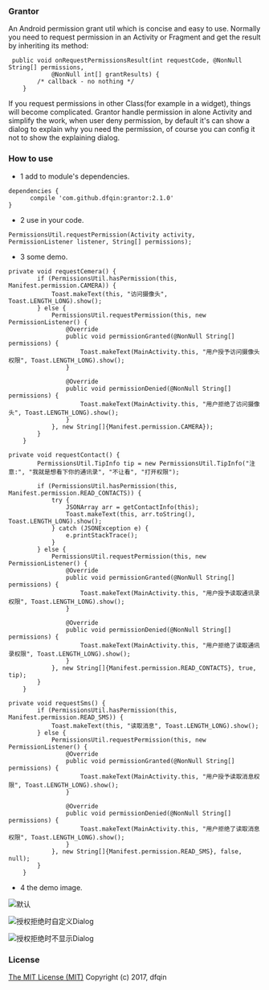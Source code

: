 ### Grantor
An Android permission grant util which is concise and easy to use. Normally you need to request permission in an Activity or Fragment and get the result by inheriting its method:
```
 public void onRequestPermissionsResult(int requestCode, @NonNull String[] permissions,
            @NonNull int[] grantResults) {
        /* callback - no nothing */
    }
```
If you request permissions in other Class(for example in a widget), things will become complicated. Grantor handle permission in alone Activity and simplify the work, when user deny permission,  by default it's can show a dialog to explain why you need the permission, of course you can config it not to show the explaining dialog.
### How to use
* 1 add to module's dependencies.
```
dependencies {
      compile 'com.github.dfqin:grantor:2.1.0'
}
```
* 2 use in your code.
```
PermissionsUtil.requestPermission(Activity activity, PermissionListener listener, String[] permissions);
```
* 3 some demo.

```
private void requestCemera() {
        if (PermissionsUtil.hasPermission(this, Manifest.permission.CAMERA)) {
            Toast.makeText(this, "访问摄像头", Toast.LENGTH_LONG).show();
        } else {
            PermissionsUtil.requestPermission(this, new PermissionListener() {
                @Override
                public void permissionGranted(@NonNull String[] permissions) {
                    Toast.makeText(MainActivity.this, "用户授予访问摄像头权限", Toast.LENGTH_LONG).show();
                }

                @Override
                public void permissionDenied(@NonNull String[] permissions) {
                    Toast.makeText(MainActivity.this, "用户拒绝了访问摄像头", Toast.LENGTH_LONG).show();
                }
            }, new String[]{Manifest.permission.CAMERA});
        }
    }

private void requestContact() {
        PermissionsUtil.TipInfo tip = new PermissionsUtil.TipInfo("注意:", "我就是想看下你的通讯录", "不让看", "打开权限");

        if (PermissionsUtil.hasPermission(this, Manifest.permission.READ_CONTACTS)) {
            try {
                JSONArray arr = getContactInfo(this);
                Toast.makeText(this, arr.toString(), Toast.LENGTH_LONG).show();
            } catch (JSONException e) {
                e.printStackTrace();
            }
        } else {
            PermissionsUtil.requestPermission(this, new PermissionListener() {
                @Override
                public void permissionGranted(@NonNull String[] permissions) {
                    Toast.makeText(MainActivity.this, "用户授予读取通讯录权限", Toast.LENGTH_LONG).show();
                }

                @Override
                public void permissionDenied(@NonNull String[] permissions) {
                    Toast.makeText(MainActivity.this, "用户拒绝了读取通讯录权限", Toast.LENGTH_LONG).show();
                }
            }, new String[]{Manifest.permission.READ_CONTACTS}, true, tip);
        }
    }

private void requestSms() {
        if (PermissionsUtil.hasPermission(this, Manifest.permission.READ_SMS)) {
            Toast.makeText(this, "读取消息", Toast.LENGTH_LONG).show();
        } else {
            PermissionsUtil.requestPermission(this, new PermissionListener() {
                @Override
                public void permissionGranted(@NonNull String[] permissions) {
                    Toast.makeText(MainActivity.this, "用户授予读取消息权限", Toast.LENGTH_LONG).show();
                }

                @Override
                public void permissionDenied(@NonNull String[] permissions) {
                    Toast.makeText(MainActivity.this, "用户拒绝了读取消息权限", Toast.LENGTH_LONG).show();
                }
            }, new String[]{Manifest.permission.READ_SMS}, false, null);
        }
    }

```
* 4 the demo image.

![默认](https://github.com/dfqin/PermissionGrantor/blob/master/grant1.gif)


![授权拒绝时自定义Dialog](https://github.com/dfqin/PermissionGrantor/blob/master/grant2.gif)


![授权拒绝时不显示Dialog](https://github.com/dfqin/PermissionGrantor/blob/master/grant3.gif)

### License
[The MIT License (MIT)](http://opensource.org/licenses/MIT)
Copyright (c) 2017, dfqin
